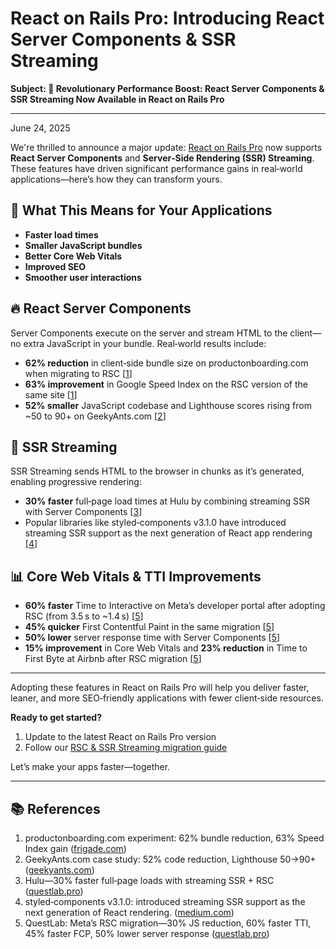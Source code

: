 # React on Rails Pro: Introducing React Server Components & SSR Streaming

**Subject: 🚀 Revolutionary Performance Boost: React Server Components & SSR Streaming Now Available in React on Rails Pro**

---

June 24, 2025


We're thrilled to announce a major update: [React on Rails Pro](https://www.shakacode.com/react-on-rails-pro/) now supports **React Server Components** and **Server‑Side Rendering (SSR) Streaming**. These features have driven significant performance gains in real‑world applications—here’s how they can transform yours.

## 🎯 What This Means for Your Applications

* **Faster load times**
* **Smaller JavaScript bundles**
* **Better Core Web Vitals**
* **Improved SEO**
* **Smoother user interactions**

## 🔥 React Server Components

Server Components execute on the server and stream HTML to the client—no extra JavaScript in your bundle. Real‑world results include:

* **62% reduction** in client‑side bundle size on productonboarding.com when migrating to RSC [[1]]
* **63% improvement** in Google Speed Index on the RSC version of the same site [[1]]
* **52% smaller** JavaScript codebase and Lighthouse scores rising from \~50 to 90+ on GeekyAnts.com [[2]]

## 🌊 SSR Streaming

SSR Streaming sends HTML to the browser in chunks as it’s generated, enabling progressive rendering:

* **30% faster** full‑page load times at Hulu by combining streaming SSR with Server Components [[3]]
* Popular libraries like styled‑components v3.1.0 have introduced streaming SSR support as the next generation of React app rendering [[4]]

## 📊 Core Web Vitals & TTI Improvements

* **60% faster** Time to Interactive on Meta’s developer portal after adopting RSC (from 3.5 s to \~1.4 s) [[5]]
* **45% quicker** First Contentful Paint in the same migration [[5]]
* **50% lower** server response time with Server Components [[5]]
* **15% improvement** in Core Web Vitals and **23% reduction** in Time to First Byte at Airbnb after RSC migration [[5]]

---

Adopting these features in React on Rails Pro will help you deliver faster, leaner, and more SEO‑friendly applications with fewer client‑side resources.

**Ready to get started?**

1. Update to the latest React on Rails Pro version
2. Follow our [RSC & SSR Streaming migration guide](https://github.com/shakacode/react_on_rails_pro/blob/abanoubghadban/pro465/use-rsc-payload-to-render-server-components-on-server/docs/react-server-components-tutorial.md)

Let’s make your apps faster—together.

---

## 📚 References

1. productonboarding.com experiment: 62% bundle reduction, 63% Speed Index gain ([frigade.com][1])
2. GeekyAnts.com case study: 52% code reduction, Lighthouse 50→90+ ([geekyants.com][2])
3. Hulu—30% faster full‑page loads with streaming SSR + RSC ([questlab.pro][3])
4. styled‑components v3.1.0: introduced streaming SSR support as the next generation of React rendering. ([medium.com][4])
5. QuestLab: Meta’s RSC migration—30% JS reduction, 60% faster TTI, 45% faster FCP, 50% lower server response ([questlab.pro][5])

[1]: https://frigade.com/blog/bundle-size-reduction-with-rsc-and-frigade
[2]: https://geekyants.com/en-gb/blog/boosting-performance-with-nextjs-and-react-server-components-a-geekyantscom-case-study
[3]: https://www.compilenrun.com/docs/framework/nextjs/nextjs-ecosystem/nextjs-case-studies/#case-study-3-hulus-streaming-platform
[4]: https://medium.com/styled-components/v3-1-0-such-perf-wow-many-streams-c45c434dbd03
[5]: https://questlab.pro/blog-posts/web-development/wd-pl-2024-articleId912i1h212818
